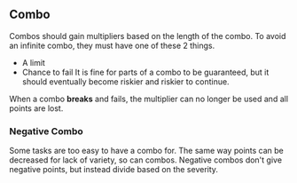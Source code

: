 ## Combo
Combos should gain multipliers based on the length of the combo. To avoid an infinite combo, they must have one of these 2 things.
- A limit
- Chance to fail
It is fine for parts of a combo to be guaranteed, but it should eventually become riskier and riskier to continue. 

When a combo **breaks** and fails, the multiplier can no longer be used and all points are lost.

### Negative Combo
Some tasks are too easy to have a combo for. The same way points can be decreased for lack of variety, so can combos. Negative combos don't give negative points, but instead divide based on the severity.